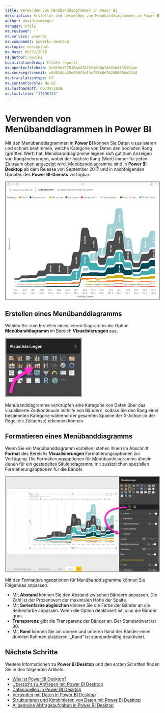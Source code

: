 ```yaml
---
title: Verwenden von Menübanddiagrammen in Power BI
description: Erstellen und Verwenden von Menübanddiagrammen im Power BI-Dienst und in Power BI Desktop
author: davidiseminger
manager: kfile
ms.reviewer: ''
ms.service: powerbi
ms.component: powerbi-desktop
ms.topic: conceptual
ms.date: 05/02/2018
ms.author: davidi
LocalizationGroup: Create reports
ms.openlocfilehash: 0e0f9e857816b44782831640a74801b515919bae
ms.sourcegitcommit: e8d924ca25e060f2e1bc753e8e762b88066a0344
ms.translationtype: HT
ms.contentlocale: de-DE
ms.lasthandoff: 06/29/2018
ms.locfileid: "37136753"
---
```

# <a name="use-ribbon-charts-in-power-bi"></a>Verwenden von Menübanddiagrammen in Power BI
Mit den Menübanddiagrammen in **Power BI** können Sie Daten visualisieren und schnell bestimmen, welche Kategorie von Daten den höchsten Rang (größten Wert) hat. Menübanddiagramme eignen sich gut zum Anzeigen von Rangänderungen, wobei der höchste Rang (Wert) immer für jeden Zeitraum oben angezeigt wird. Menübanddiagramme sind in **Power BI Desktop** ab dem Release von September 2017 und in nachfolgenden Updates des **Power BI-Diensts** verfügbar.

![](media/desktop-ribbon-charts/ribbon-charts_01.png)

## <a name="create-a-ribbon-chart"></a>Erstellen eines Menübanddiagramms
Wählen Sie zum Erstellen eines leeren Diagramms die Option **Menübanddiagramm** im Bereich **Visualisierungen** aus.

![](media/desktop-ribbon-charts/ribbon-charts_02.png)

Menübanddiagramme verknüpfen eine Kategorie von Daten über das visualisierte Zeitkontinuum mithilfe von Bändern, sodass Sie den Rang einer bestimmten Kategorie während der gesamten Spanne der X-Achse (in der Regel die Zeitachse) erkennen können.

## <a name="format-a-ribbon-chart"></a>Formatieren eines Menübanddiagramms
Wenn Sie ein Menübanddiagramm erstellen, stehen Ihnen im Abschnitt **Format** des Bereichs **Visualisierungen** Formatierungsoptionen zur Verfügung. Die Formatierungsoptionen für Menübanddiagramme ähneln denen für ein gestapeltes Säulendiagramm, mit zusätzlichen speziellen Formatierungsoptionen für die Bänder.

![](media/desktop-ribbon-charts/ribbon-charts_03.png)

Mit den Formatierungsoptionen für Menübanddiagramme können Sie Folgendes anpassen:

* Mit **Abstand** können Sie den Abstand zwischen Bändern anpassen. Die Zahl ist der Prozentwert der maximalen Höhe der Spalte.
* Mit **Serienfarbe abgleichen** können Sie die Farbe der Bänder an die Reihenfarbe anpassen. Wenn die Option deaktiviert ist, sind die Bänder grau.
* **Transparenz** gibt die Transparenz der Bänder an. Der Standardwert ist 30.
* Mit **Rand** können Sie am oberen und unteren Rand der Bänder einen dunklen Rahmen platzieren. „Rand“ ist standardmäßig deaktiviert.

## <a name="next-steps"></a>Nächste Schritte
Weitere Informationen zu **Power BI Desktop** und den ersten Schritten finden Sie in den folgenden Artikeln.

* [Was ist Power BI Desktop?](desktop-what-is-desktop.md)
* [Übersicht zu Abfragen mit Power BI Desktop](desktop-query-overview.md)
* [Datenquellen in Power BI Desktop](desktop-data-sources.md)
* [Verbinden mit Daten in Power BI Desktop](desktop-connect-to-data.md)
* [Strukturieren und Kombinieren von Daten mit Power BI Desktop](desktop-shape-and-combine-data.md)
* [Allgemeine Abfrageaufgaben in Power BI Desktop](desktop-common-query-tasks.md)   

